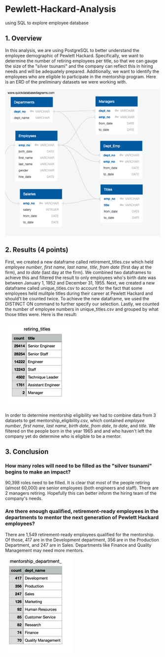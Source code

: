 # Pewlett-Hackard-Analysis
using SQL to explore employee database

## 1. Overview
In this analysis, we are using PostgreSQL to better understand the employee demographic of Pewlett Hackard. Specifically, we want to determine the number of retiring employees per title, so that we can gauge the size of the "silver tsunami" and the company can reflect this in hiring needs and will be adequately prepared. Additionally, we want to identify the employees who are eligible to participate in the mentorship program. Here is an ERD of the preliminary datasets we were working with.

![ERD](Images/EmployeeDB.png)

## 2. Results (4 points)
First, we created a new dataframe called retirement_titles.csv which held *employee number*, *first name*, *last name*, *title*, *from date* (first day at the firm), and *to date* (last day at the firm). We combined two dataframes to achieve this and filtered the result to only employees who's birth date was between January 1, 1952 and December 31, 1955.
Next, we created a new dataframe called unique_titles.csv to account for the fact that some employees held mulitple titles during their career at Pewlett Hackard and should't be counted twice. To achieve the new dataframe, we used the DISTINCT ON command to further specify our selection.
Lastly, we counted the number of employee numbers in unique_titles.csv and grouped by what those titles were. Here is the result:

![ERD](Images/retiringtitles.png)


In order to determine mentorship eligibility we had to combine data from 3 datasets to get mentorship_eligibility.csv, which contained *employee number*, *first name*, *last name*, *birth date*, *from date*, *to date*, and *title*. We filtered on the people born in the year 1965 and and who haven't left the company yet do determine who is eligible to be a mentor.


 
 
## 3. Conclusion
### How many roles will need to be filled as the "silver tsunami" begins to make an impact?
90,398 roles need to be filled. It is clear that most of the people retiring (almost 60,000) are senior employees (both engineers and staff). There are 2 managers retiring. Hopefully this can better inform the hiring team of the company's needs.

### Are there enough qualified, retirement-ready employees in the departments to mentor the next generation of Pewlett Hackard employees?

There are 1,549 retirement-ready employees qualified for the mentorship. Of those, 417 are in the Development department, 356 are in the Production Department, and 247 are in Sales. Departments like Finance and Quality Management may need more mentors.

![ERD](Images/mentorshipdepartmentcounts.png)
